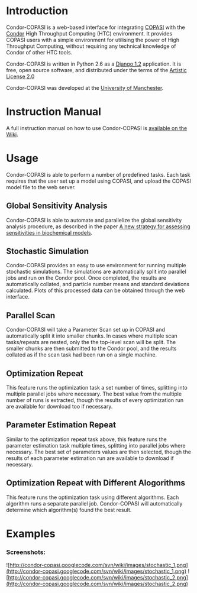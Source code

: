 # Introduction #
Condor-COPASI is a web-based interface for integrating [COPASI](http://www.copasi.org) with the [Condor](http://www.cs.wisc.edu/condor/) High Throughput Computing (HTC) environment. It provides COPASI users with a simple environment for utilising the power of High Throughput Computing, without requiring any technical knowledge of Condor of other HTC tools.

Condor-COPASI is written in Python 2.6 as a [Django 1.2](http://docs.djangoproject.com/en/dev/releases/1.2/) application. It is free, open source software, and distributed under the terms of the [Artistic License 2.0](http://www.perlfoundation.org/artistic_license_2_0)

Condor-COPASI was developed at the [University of Manchester](http://www.manchester.ac.uk).

# Instruction Manual #
A full instruction manual on how to use Condor-COPASI is [available on the Wiki](Instructions.md).

# Usage #
Condor-COPASI is able to perform a number of predefined tasks. Each task requires that the user set up a model using COPASI, and upload the COPASI model file to the web server.

## Global Sensitivity Analysis ##
Condor-COPASI is able to automate and parallelize the global sensitivity analysis procedure, as described in the paper [A new strategy for assessing sensitivities in biochemical models](http://www.ncbi.nlm.nih.gov/pubmed/18632455).

## Stochastic Simulation ##
Condor-COPASI provides an easy to use environment for running multiple stochastic simulations. The simulations are automatically split into parallel jobs and run on the Condor pool. Once completed, the results are automatically collated, and particle number means and standard deviations calculated. Plots of this processed data can be obtained through the web interface.

## Parallel Scan ##
Condor-COPASI will take a Parameter Scan set up in COPASI and automatically split it into smaller chunks. In cases where multiple scan tasks/repeats are nested, only the the top-level scan will be split. The smaller chunks are then submitted to the Condor pool, and the results collated as if the scan task had been run on a single machine.

## Optimization Repeat ##
This feature runs the optimization task a set number of times, splitting into multiple parallel jobs where necessary. The best value from the multiple number of runs is extracted, though the results of every optimization run are available for download too if necessary.


## Parameter Estimation Repeat ##
Similar to the optimization repeat task above, this feature runs the parameter estimation task multiple times, splitting into parallel jobs where necessary. The best set of parameters values are then selected, though the results of each parameter estimation run are available to download if necessary.


## Optimization Repeat with Different Alogorithms ##
This feature runs the optimization task using different algorithms. Each algorithm runs a separate parallel job. Condor-COPASI will automatically determine which algorithm(s) found the best result.

# Examples #
### Screenshots: ###
![http://condor-copasi.googlecode.com/svn/wiki/images/stochastic_1.png](http://condor-copasi.googlecode.com/svn/wiki/images/stochastic_1.png)
![http://condor-copasi.googlecode.com/svn/wiki/images/stochastic_2.png](http://condor-copasi.googlecode.com/svn/wiki/images/stochastic_2.png)